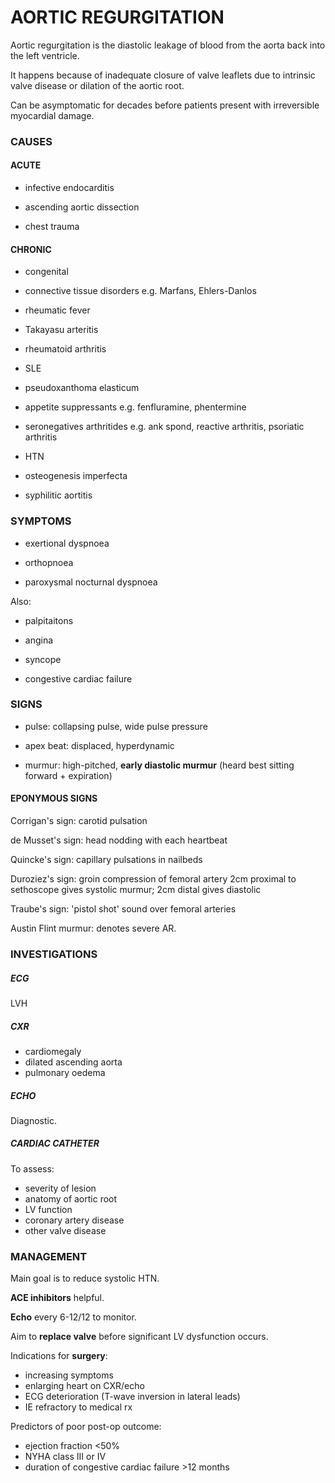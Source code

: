 # AORTIC REGURGITATION

Aortic regurgitation is the diastolic leakage of blood from the aorta back into the left ventricle. 

It happens because of inadequate closure of valve leaflets due to intrinsic valve disease or dilation of the aortic root.

Can be asymptomatic for decades before patients present with irreversible myocardial damage.

### CAUSES

#### ACUTE

- infective endocarditis

- ascending aortic dissection

- chest trauma

#### CHRONIC

- congenital

- connective tissue disorders e.g. Marfans, Ehlers-Danlos

- rheumatic fever

- Takayasu arteritis

- rheumatoid arthritis

- SLE

- pseudoxanthoma elasticum

- appetite suppressants e.g. fenfluramine, phentermine

- seronegatives arthritides e.g. ank spond, reactive arthritis, psoriatic arthritis

- HTN

- osteogenesis imperfecta

- syphilitic aortitis

### SYMPTOMS

- exertional dyspnoea

- orthopnoea

- paroxysmal nocturnal dyspnoea

Also:

- palpitaitons

- angina

- syncope

- congestive cardiac failure

### SIGNS

- pulse: collapsing pulse, wide pulse pressure

- apex beat: displaced, hyperdynamic 

- murmur: high-pitched, **early diastolic murmur** (heard best sitting forward + expiration)

#### EPONYMOUS SIGNS

Corrigan's sign: carotid pulsation

de Musset's sign: head nodding with each heartbeat

Quincke's sign: capillary pulsations in nailbeds

Duroziez's sign: groin compression of femoral artery 2cm proximal to sethoscope gives systolic murmur; 2cm distal gives diastolic

Traube's sign: 'pistol shot' sound over femoral arteries

Austin Flint murmur: denotes severe AR.

### INVESTIGATIONS

##### ECG

LVH

##### CXR

- cardiomegaly
- dilated ascending aorta
- pulmonary oedema

##### ECHO

Diagnostic.

##### CARDIAC CATHETER

To assess:

- severity of lesion
- anatomy of aortic root
- LV function
- coronary artery disease
- other valve disease

### MANAGEMENT

Main goal is to reduce systolic HTN.

**ACE inhibitors** helpful.

**Echo** every 6-12/12 to monitor.

Aim to **replace valve** before significant LV dysfunction occurs.

Indications for **surgery**:

- increasing symptoms
- enlarging heart on CXR/echo
- ECG deterioration (T-wave inversion in lateral leads)
- IE refractory to medical rx


Predictors of poor post-op outcome:

- ejection fraction <50%
- NYHA class III or IV
- duration of congestive cardiac failure >12 months